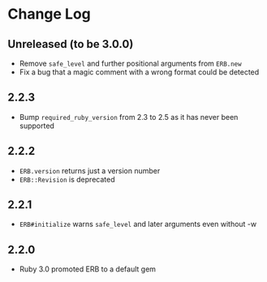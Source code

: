 # Change Log

## Unreleased (to be 3.0.0)

- Remove `safe_level` and further positional arguments from `ERB.new`
- Fix a bug that a magic comment with a wrong format could be detected

## 2.2.3

- Bump `required_ruby_version` from 2.3 to 2.5 as it has never been supported

## 2.2.2

- `ERB.version` returns just a version number
- `ERB::Revision` is deprecated

## 2.2.1

- `ERB#initialize` warns `safe_level` and later arguments even without -w

## 2.2.0

- Ruby 3.0 promoted ERB to a default gem

